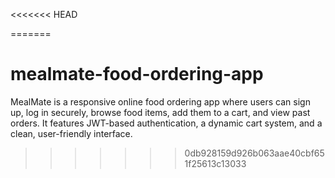 <<<<<<< HEAD

=======
# mealmate-food-ordering-app
MealMate is a responsive online food ordering app where users can sign up, log in securely, browse food items, add them to a cart, and view past orders. It features JWT-based authentication, a dynamic cart system, and a clean, user-friendly interface.
>>>>>>> 0db928159d926b063aae40cbf651f25613c13033
